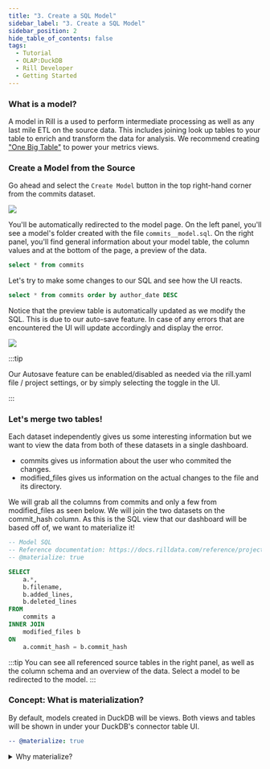 ```yaml
---
title: "3. Create a SQL Model"
sidebar_label: "3. Create a SQL Model"
sidebar_position: 2
hide_table_of_contents: false
tags:
  - Tutorial
  - OLAP:DuckDB
  - Rill Developer
  - Getting Started
---
```


### What is a model?
A model in Rill is a used to perform intermediate processing as well as any last mile ETL on the source data. This includes joining look up tables to your table to enrich and transform the data for analysis. We recommend creating <a href="https://docs.rilldata.com/build/models/#one-big-table-and-dashboarding" target="_blank">"One Big Table"</a> to power your metrics views. 

### Create a Model from the Source

Go ahead and select the `Create Model` button in the top right-hand corner from the commits dataset.

<img src = '/img/tutorials/rill_basics/Add-Model.gif' class='rounded-gif' />
<br />

You'll be automatically redirected to the model page. On the left panel, you'll see a model's folder created with the file `commits__model.sql`. On the right panel, you'll find general information about your model table, the column values and at the bottom of the page, a preview of the data.

```SQL
select * from commits
```

Let's try to make some changes to our SQL and see how the UI reacts.

```SQL
select * from commits order by author_date DESC
```
Notice that the preview table is automatically updated as we modify the SQL. This is due to our auto-save feature. In case of any errors that are encountered the UI will update accordingly and display the error.


<img src = '/img/tutorials/rill_basics/Model-SQL.gif' class='rounded-gif' />
<br />



:::tip
 
 Our Autosave feature can be enabled/disabled as needed via the rill.yaml file / project settings, or by simply selecting the toggle in the UI.

:::


### Let's merge two tables!

Each dataset independently gives us some interesting information but we want to view the data from both of these datasets in a single dashboard.
- commits gives us information about the user who commited the changes.
- modified_files gives us information on the actual changes to the file and its directory.

We will grab all the columns from commits and only a few from modified_files as seen below. We will join the two datasets on the commit_hash column. As this is the SQL view that our dashboard will be based off of, we want to materialize it!

```SQL
-- Model SQL
-- Reference documentation: https://docs.rilldata.com/reference/project-files/models
-- @materialize: true

SELECT
    a.*,
    b.filename,
    b.added_lines,
    b.deleted_lines
FROM
    commits a
INNER JOIN
    modified_files b
ON
    a.commit_hash = b.commit_hash
```

:::tip 
You can see all referenced source tables in the right panel, as well as the column schema and an overview of the data. Select a model to be redirected to the model.
:::
### Concept: What is materialization?

By default, models created in DuckDB will be views. Both views and tables will be shown in under your DuckDB's connector table UI.

```yaml
-- @materialize: true
```
<details>
  <summary>Why materialize?</summary>
  
   You may experience some improved performance materializing SQL views for intermediate models in the case of complex SQL or large data. We generally recommend materializing finals models that power dashboards.  However, you might experience some degradation of modeling experience [auto-save feature] for some specific situations including cross joins.

</details>